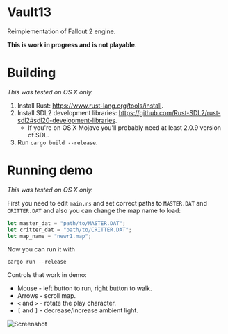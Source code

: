 # Vault13

Reimplementation of Fallout 2 engine.

**This is work in progress and is not playable**.

# Building

*This was tested on OS X only.*

1. Install Rust: https://www.rust-lang.org/tools/install.
2. Install SDL2 development libraries: https://github.com/Rust-SDL2/rust-sdl2#sdl20-development-libraries.
    * If you're on OS X Mojave you'll probably need at least 2.0.9 version of SDL.
3. Run `cargo build --release`.

# Running demo

*This was tested on OS X only.*

First you need to edit `main.rs` and set correct paths to `MASTER.DAT` and `CRITTER.DAT` and also you can change the map name to load:

```Rust
let master_dat = "path/to/MASTER.DAT";
let critter_dat = "path/to/CRITTER.DAT";
let map_name = "newr1.map";
```

Now you can run it with 

```
cargo run --release
```

Controls that work in demo:

* Mouse - left button to run, right button to walk.
* Arrows - scroll map.
* `<` and `>` - rotate the play character.
* `[` and `]` - decrease/increase ambient light.

![Screenshot](https://github.com/pingw33n/vault13/blob/master/screenshot.png)